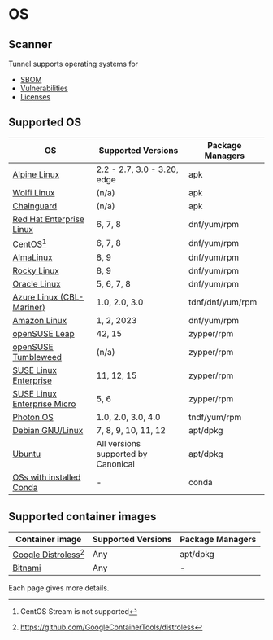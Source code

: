 # OS

## Scanner

Tunnel supports operating systems for

- [SBOM][sbom]
- [Vulnerabilities][vuln]
- [Licenses][license]

## Supported OS

| OS                                             | Supported Versions                  | Package Managers |
| ---------------------------------------------- | ----------------------------------- | ---------------- |
| [Alpine Linux](alpine.md)                      | 2.2 - 2.7, 3.0 - 3.20, edge         | apk              |
| [Wolfi Linux](wolfi.md)                        | (n/a)                               | apk              |
| [Chainguard](chainguard.md)                    | (n/a)                               | apk              |
| [Red Hat Enterprise Linux](rhel.md)            | 6, 7, 8                             | dnf/yum/rpm      |
| [CentOS](centos.md)[^1]                        | 6, 7, 8                             | dnf/yum/rpm      |
| [AlmaLinux](alma.md)                           | 8, 9                                | dnf/yum/rpm      |
| [Rocky Linux](rocky.md)                        | 8, 9                                | dnf/yum/rpm      |
| [Oracle Linux](oracle.md)                      | 5, 6, 7, 8                          | dnf/yum/rpm      |
| [Azure Linux (CBL-Mariner)](azure.md)          | 1.0, 2.0, 3.0                       | tdnf/dnf/yum/rpm |
| [Amazon Linux](amazon.md)                      | 1, 2, 2023                          | dnf/yum/rpm      |
| [openSUSE Leap](suse.md)                       | 42, 15                              | zypper/rpm       |
| [openSUSE Tumbleweed](suse.md)                 | (n/a)                               | zypper/rpm       |
| [SUSE Linux Enterprise](suse.md)               | 11, 12, 15                          | zypper/rpm       |
| [SUSE Linux Enterprise Micro](suse.md)         | 5, 6                                | zypper/rpm       |
| [Photon OS](photon.md)                         | 1.0, 2.0, 3.0, 4.0                  | tndf/yum/rpm     |
| [Debian GNU/Linux](debian.md)                  | 7, 8, 9, 10, 11, 12                 | apt/dpkg         |
| [Ubuntu](ubuntu.md)                            | All versions supported by Canonical | apt/dpkg         |
| [OSs with installed Conda](../others/conda.md) | -                                   | conda            |

## Supported container images

| Container image                               | Supported Versions | Package Managers |
| --------------------------------------------- | ------------------ | ---------------- |
| [Google Distroless](google-distroless.md)[^2] | Any                | apt/dpkg         |
| [Bitnami](../others/bitnami.md)               | Any                | -                |

Each page gives more details.

[^1]: CentOS Stream is not supported
[^2]: https://github.com/GoogleContainerTools/distroless

[sbom]: ../../supply-chain/sbom.md
[vuln]: ../../scanner/vulnerability.md
[license]: ../../scanner/license.md
